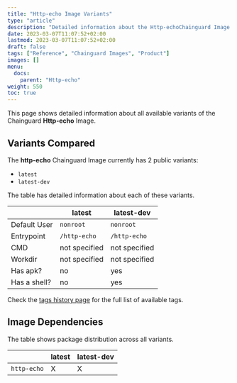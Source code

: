 ```yaml
---
title: "Http-echo Image Variants"
type: "article"
description: "Detailed information about the Http-echoChainguard Image variants"
date: 2023-03-07T11:07:52+02:00
lastmod: 2023-03-07T11:07:52+02:00
draft: false
tags: ["Reference", "Chainguard Images", "Product"]
images: []
menu:
  docs:
    parent: "Http-echo"
weight: 550
toc: true
---
```


This page shows detailed information about all available variants of the Chainguard **Http-echo** Image.

## Variants Compared
The **http-echo** Chainguard Image currently has 2 public variants: 

- `latest`
- `latest-dev`

The table has detailed information about each of these variants.

|              | latest        | latest-dev    |
|--------------|---------------|---------------|
| Default User | `nonroot`     | `nonroot`     |
| Entrypoint   | `/http-echo`  | `/http-echo`  |
| CMD          | not specified | not specified |
| Workdir      | not specified | not specified |
| Has apk?     | no            | yes           |
| Has a shell? | no            | yes           |

Check the [tags history page](/chainguard/chainguard-images/reference/http-echo/tags_history/) for the full list of available tags.
## Image Dependencies
The table shows package distribution across all variants.

|             | latest | latest-dev |
|-------------|--------|------------|
| `http-echo` | X      | X          |
